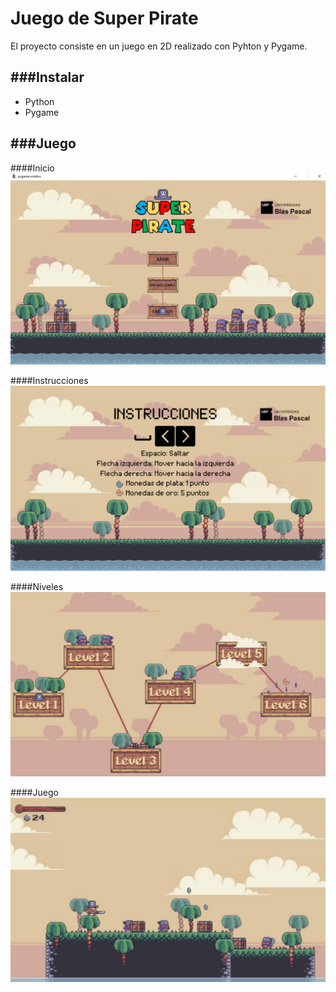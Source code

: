 # Juego de Super Pirate

El proyecto consiste en un juego en 2D realizado con Pyhton y Pygame.

###Instalar
-------------

- Python 
- Pygame

###Juego
-------------

####Inicio
![](https://github.com/JoniMora/Super-Pirate/blob/master/graphics/readme/Start.png)

####Instrucciones
![](https://github.com/JoniMora/Super-Pirate/blob/master/graphics/readme/bgInstructions.png)

####Niveles
![](https://github.com/JoniMora/Super-Pirate/blob/master/graphics/readme/Levels.png)

####Juego
![](https://github.com/JoniMora/Super-Pirate/blob/master/graphics/readme/Game.png)


